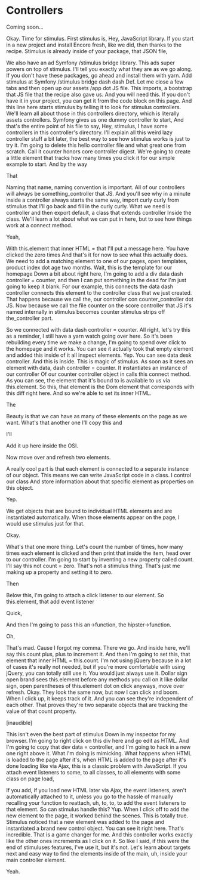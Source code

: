 # Controllers

Coming soon...

Okay. Time for stimulus. First stimulus is, Hey, JavaScript library. If you start in
a new project and install Encore fresh, like we did, then thanks to the recipe.
Stimulus is already inside of your package, that JSON file,

We also have an ad Symfony /stimulus bridge library. This ads super powers on top of
stimulus. I'll tell you exactly what they are as we go along. If you don't have these
packages, go ahead and install them with yarn. Add stimulus at Symfony /stimulus
bridge dash dash Def. Let me close a few tabs and then open up our assets /app dot JS
file. This imports, a bootstrap that JS file that the recipe also gave us. And you
will need this. If you don't have it in your project, you can get it from the code
block on this page. And this line here starts stimulus by telling it to look for
stimulus controllers. We'll learn all about those in this controllers directory,
which is literally assets controllers. Symfony gives us one dummy controller to
start, And that's the entire point of his file to say, Hey, stimulus, I have some
controllers in this controller's directory. I'll explain all this weird lazy
controller stuff a bit later, the best way to see how stimulus works is just to try
it. I'm going to delete this hello controller file and what great one from scratch.
Call it counter honors core controller digest. We're going to create a little element
that tracks how many times you click it for our simple example to start. And by the
way

That

Naming that name, naming convention is important. All of our controllers will always
be something_controller that JS. And you'll see why in a minute inside a controller
always starts the same way, import curly curly from stimulus that I'll go back and
fill in the curly curly. What we need is controller and then export default, a class
that extends controller Inside the class. We'll learn a lot about what we can put in
here, but to see how things work at a connect method.

Yeah,

With this.element that inner HTML = that I'll put a message here. You have clicked
the zero times And that's it for now to see what this actually does. We need to add a
matching element to one of our pages, open templates, product index dot age two
months. Wait, this is the template for our homepage Down a bit about right here, I'm
going to add a div data dash controller = counter, and then I can put something in
the dead for I'm just going to keep it blank. For our example, this connects the data
dash controller connects this element to the controller class that we just created.
That happens because we call the, our controller con counter_controller dot JS. Now
because we call the file counter on the score controller that JS it's named
internally in stimulus becomes counter stimulus strips off the_controller part.

So we connected with data dash controller = counter. All right, let's try this as a
reminder, I still have a yarn watch going over here. So it's been rebuilding every
time we make a change, I'm going to spend over click to the homepage and it works.
You can see it actually took that empty element and added this inside of it all
inspect elements. Yep. You can see data desk controller. And this is inside. This is
magic of stimulus. As soon as it sees an element with data, dash controller =
counter. It instantiates an instance of our controller Of our counter controller
object in calls this connect method. As you can see, the element that it's bound to
is available to us via this.element. So this, that element is the Dom element that
corresponds with this diff right here. And so we're able to set its inner HTML.

The

Beauty is that we can have as many of these elements on the page as we want. What's
that another one I'll copy this and

I'll

Add it up here inside the OSI.

Now move over and refresh two elements.

A really cool part is that each element is connected to a separate instance of our
object. This means we can write JavaScript code in a class. I control our class And
store information about that specific element as properties on this object.

Yep.

We get objects that are bound to individual HTML elements and are instantiated
automatically. When those elements appear on the page, I would use stimulus just for
that.

Okay.

What's that one more thing. Let's count the number of times, how many times each
element is clicked and then print that inside the item, head over to our controller.
I'm going to start by inventing a new property called count. I'll say this not count
= zero. That's not a stimulus thing. That's just me making up a property and setting
it to zero.

Then

Below this, I'm going to attach a click listener to our element. So this.element,
that add event listener

Quick,

And then I'm going to pass this an->function, the hipster->function.

Oh,

That's mad. Cause I forgot my comma. There we go. And inside here, we'll say
this.count plus, plus to increment it. And then I'm going to set this, that element
that inner HTML = this.count. I'm not using jQuery because in a lot of cases it's
really not needed, but if you're more comfortable with using jQuery, you can totally
still use it. You would just always use it. Dollar sign open brand sees this.element
before any methods you call on it like dollar sign, open parentheses of this.element
dot on click anyways, move over refresh. Okay. They look the same now, but now I can
click and boom. When I click up, it keeps track of it. And you can see they're
independent of each other. That proves they're two separate objects that are tracking
the value of that count property.

[inaudible]

This isn't even the best part of stimulus Down in my inspector for my browser. I'm
going to right click on this div here and go edit as HTML. And I'm going to copy that
dev data = controller, and I'm going to hack in a new one right above it. What I'm
doing is mimicking. What happens when HTML is loaded to the page after it's, when
HTML is added to the page after it's done loading like via Ajax, this is a classic
problem with JavaScript. If you attach event listeners to some, to all classes, to
all elements with some class on page load,

If you add, if you load new HTML later via Ajax, the event listeners, aren't
automatically attached to it, unless you go to the hassle of manually recalling your
function to reattach, uh, to, to, to add the event listeners to that element. So can
stimulus handle this? Yup. When I click off to add the new element to the page, it
worked behind the scenes. This is totally true. Stimulus noticed that a new element
was added to the page and instantiated a brand new control object. You can see it
right here. That's incredible. That is a game changer for me. And this controller
works exactly like the other ones increments as I click on it. So like I said, if
this were the end of stimuluses features, I've use it, but it's not. Let's learn
about targets next and easy way to find the elements inside of the main, uh, inside
your main controller element.

Yeah.

